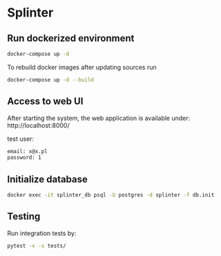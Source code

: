 # Splinter

## Run dockerized environment

```bash
docker-compose up -d
```

To rebuild docker images after updating sources run

```bash
docker-compose up -d --build
```

## Access to web UI

After starting the system, the web application is available under: http://localhost:8000/

test user:
```bash
email: x@x.pl
password: 1
```

## Initialize database

```bash
docker exec -it splinter_db psql -U postgres -d splinter -f db.init
```

## Testing

Run integration tests by:

```bash
pytest -v -s tests/
```
